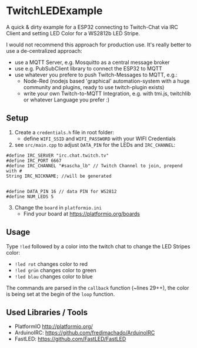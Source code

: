 # TwitchLEDExample

A quick & dirty example for a ESP32 connecting to Twitch-Chat via IRC Client and setting LED Color for a WS2812b LED Stripe. 

I would not recommend this approach for production use. It's really better to use a de-centralized approach: 

- use a MQTT Server, e.g. Mosquitto as a central message broker
- use e.g. PubSubClient library to connect the ESP32 to MQTT
- use whatever you prefere to push Twitch-Messages to MQTT, e.g.:
   - Node-Red (nodejs based 'graphical' automation-system with a huge community and plugins, ready to use twitch-plugin exists)
   - write your own Twitch-to-MQTT Integration, e.g. with tmi.js, twitchlib or whatever Language you prefer :) 

## Setup

1. Create a `credentials.h` file in root folder:
   - define `WIFI_SSID` and `WIFI_PASSWORD` with your WIFI Credentials
2. see `src/main.cpp` to adjust `DATA_PIN` for the LEDs and `IRC_CHANNEL`:
```
#define IRC_SERVER "irc.chat.twitch.tv"
#define IRC_PORT 6667
#define IRC_CHANNEL "#sascha_lb" // Twitch Channel to join, prepend with #
String IRC_NICKNAME; //will be generated


#define DATA_PIN 16 // data PIN for WS2812
#define NUM_LEDS 5
```

3. Change the `board` in `platformio.ini`
   - Find your board at https://platformio.org/boards


## Usage

Type `!led` followed by a color into the twitch chat to change the LED Stripes color:
- `!led rot` changes color to red
- `!led grün` changes color to green
- `!led blau` changes color to blue

The commands are parsed in the `callback` function (~lines 29++), the color is being set at the begin of the `loop` function.

## Used Libraries / Tools

- PlatformIO http://platformio.org/
- ArduinoIRC: https://github.com/fredimachado/ArduinoIRC
- FastLED: https://github.com/FastLED/FastLED